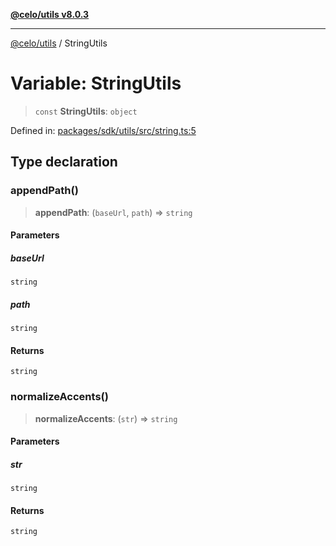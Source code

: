 [**@celo/utils v8.0.3**](../README.md)

***

[@celo/utils](../README.md) / StringUtils

# Variable: StringUtils

> `const` **StringUtils**: `object`

Defined in: [packages/sdk/utils/src/string.ts:5](https://github.com/celo-org/developer-tooling/blob/master/packages/sdk/utils/src/string.ts#L5)

## Type declaration

### appendPath()

> **appendPath**: (`baseUrl`, `path`) => `string`

#### Parameters

##### baseUrl

`string`

##### path

`string`

#### Returns

`string`

### normalizeAccents()

> **normalizeAccents**: (`str`) => `string`

#### Parameters

##### str

`string`

#### Returns

`string`
